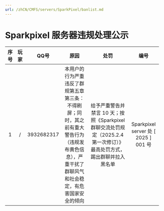```yaml
---
url: /zhCN/CMFS/servers/SparkPixel/banlist.md
---
```

# Sparkpixel 服务器违规处理公示

|序号|玩家| QQ号|原因|处罚|编号|
|:-:|:-:|:-:|:-:|:-:|:-:|
|1|/|3932682317|本用户的行为严重违反了群规第五章第三条：不得刷屏；同时，其之前有重大警告行为（违规发布黄色信息），严重干扰了群聊风气和社会稳定，有危害国家安全的倾向|给予严重警告并禁言 10 天；按照《Sparkpixel 群聊交流处罚规定（2025.2.4 第一次修订）》最高处罚方式，踢出群聊并拉入黑名单|Sparkpixel server 处 \[ 2025 ] 001 号|
